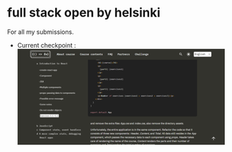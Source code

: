 # full stack open by helsinki
For all my submissions. 
- Current checkpoint :
![Img 1](checkpoint.png)